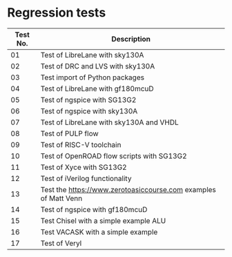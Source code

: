 # Regression tests

| Test No. | Description                                                       |
| -------- | ------------------------------------------------------------------|
| 01       | Test of LibreLane with sky130A                                    |
| 02       | Test of DRC and LVS with sky130A                                  |
| 03       | Test import of Python packages                                    |
| 04       | Test of LibreLane with gf180mcuD                                  |
| 05       | Test of ngspice with SG13G2                                       |
| 06       | Test of ngspice with sky130A                                      |
| 07       | Test of LibreLane with sky130A and VHDL                           |
| 08       | Test of PULP flow                                                 |
| 09       | Test of RISC-V toolchain                                          |
| 10       | Test of OpenROAD flow scripts with SG13G2                         |
| 11       | Test of Xyce with SG13G2                                          |
| 12       | Test of iVerilog functionality                                    |
| 13       | Test the <https://www.zerotoasiccourse.com> examples of Matt Venn |
| 14       | Test of ngspice with gf180mcuD                                    |
| 15       | Test Chisel with a simple example ALU                             |
| 16       | Test VACASK with a simple example                                 |
| 17       | Test of Veryl                                                     |
